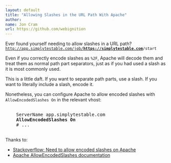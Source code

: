 ```yaml
---
layout: default
title: "Allowing Slashes in the URL Path With Apache"
author:
name: Jon Cram
url: https://github.com/webignition
---
```

 
Ever found yourself needing to allow slashes in a URL path?
<code>
    http://app.simplytestable.com/job/<strong>https://simplytestable.com</strong>/start
</code>

Even if you correctly encode slashes as <code>%2F</code>, Apache will decode them and treat them as normal
path part separators, just as if you had used a slash as it is most commonly used.

This is a little daft. If you want to separate path parts, use a slash. If you want to literally include a slash,
encode it.

Nonetheless, you can configure Apache to allow encoded slashes with <code>AllowEncodedSlashes On</code> in the relevant
vhost:

<pre>
<VirtualHost 127.0.0.1:80>
    ServerName app.simplytestable.com
    <strong>AllowEncodedSlashes On</strong>
    # ...
</VirtualHost>
</pre>

Thanks to:

- [Stackoverflow: Need to allow encoded slashes on Apache](http://stackoverflow.com/questions/4390436/need-to-allow-encoded-slashes-on-apache)
- [Apache AllowEncodedSlashes documentation](httpd.apache.org/docs/2.0/mod/core.html#allowencodedslashes)
